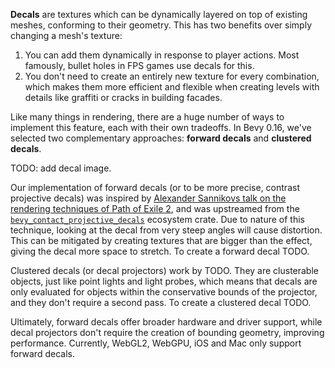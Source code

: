 **Decals** are textures which can be dynamically layered on top of existing meshes, conforming to their geometry.
This has two benefits over simply changing a mesh's texture:

1. You can add them dynamically in response to player actions. Most famously, bullet holes in FPS games use decals for this.
2. You don't need to create an entirely new texture for every combination, which makes them more efficient and flexible when creating levels with details like graffiti or cracks in building facades.

Like many things in rendering, there are a huge number of ways to implement this feature, each with their own tradeoffs.
In Bevy 0.16, we've selected two complementary approaches: **forward decals** and **clustered decals**.

TODO: add decal image.

Our implementation of forward decals (or to be more precise, contrast projective decals) was inspired by [Alexander Sannikovs talk on the rendering techniques of Path of Exile 2], and was upstreamed from the [`bevy_contact_projective_decals`] ecosystem crate.
Due to nature of this technique, looking at the decal from very steep angles will cause distortion.
This can be mitigated by creating textures that are bigger than the effect, giving the decal more space to stretch.
To create a forward decal TODO.

Clustered decals (or decal projectors) work by TODO.
They are clusterable objects, just like point lights and light probes, which means that decals are only evaluated for objects within the conservative bounds of the projector, and they don't require a second pass.
To create a clustered decal TODO.

Ultimately, forward decals offer broader hardware and driver support, while decal projectors don't require the creation of bounding geometry, improving performance.
Currently, WebGL2, WebGPU, iOS and Mac only support forward decals.

[Alexander Sannikovs talk on the rendering techniques of Path of Exile 2]: https://www.youtube.com/watch?v=TrHHTQqmAaM
[`bevy_contact_projective_decals`]: https://github.com/naasblod/bevy_contact_projective_decals
